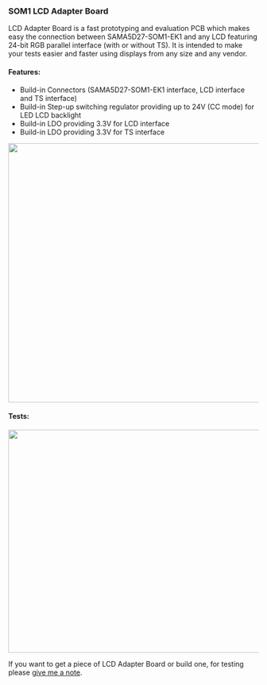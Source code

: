 ### SOM1 LCD Adapter Board

LCD Adapter Board is a fast prototyping and evaluation PCB which makes easy the connection between SAMA5D27-SOM1-EK1 and any LCD featuring 24-bit RGB parallel interface (with or without TS). It is intended to make your tests easier and faster using displays from any size and any vendor.   

#### Features: 
- Build-in Connectors (SAMA5D27-SOM1-EK1 interface, LCD interface and TS interface)
- Build-in Step-up switching regulator providing up to 24V (CC mode) for LED LCD backlight 
- Build-in LDO providing 3.3V for LCD interface
- Build-in LDO providing 3.3V for TS interface

<p align="center">
  <img width="695" height="522" src="https://github.com/kamval/SAMA5D27-SOM1-EK1/blob/master/Documents/LCD_adapter_r10.jpg">
</p>

#### Tests:

<p align="center">
  <img width="659" height="449" src="https://github.com/kamval/SAMA5D27-SOM1-EK1/blob/master/Documents/a5d27_som1_video_demo_bot.jpg">
</p>

If you want to get a piece of LCD Adapter Board or build one, for testing please <a href = "mailto: kamen.valkov@comet.bg">give me a note</a>.